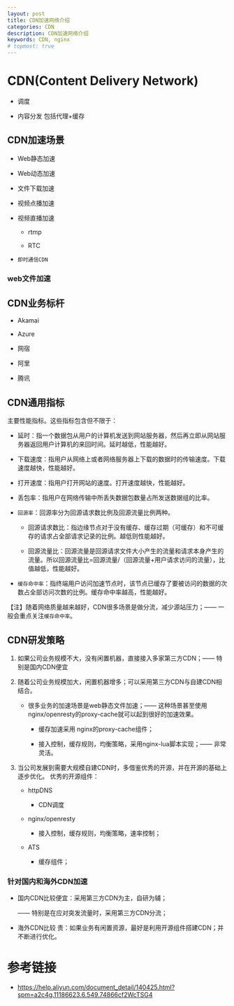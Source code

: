 ```yaml
---
layout: post
title: CDN加速网络介绍
categories: CDN
description: CDN加速网络介绍
keywords: CDN, nginx
# topmost: true
---
```


# CDN(Content Delivery Network)

* 调度

* 内容分发
  包括代理+缓存

## CDN加速场景

* Web静态加速

* Web动态加速

* 文件下载加速

* 视频点播加速

* 视频直播加速

  * rtmp
  
  * RTC

* `即时通信CDN`

### web文件加速


## CDN业务标杆

* Akamai

* Azure

* 网宿

* 阿里

* 腾讯

## CDN通用指标

主要性能指标。这些指标包含但不限于：

* 延时：指一个数据包从用户的计算机发送到网站服务器，然后再立即从网站服务器返回用户计算机的来回时间。延时越低，性能越好。

* 下载速度：指用户从网络上或者网络服务器上下载的数据时的传输速度。下载速度越快，性能越好。

* 打开速度：指用户打开网站的速度。打开速度越快，性能越好。

* 丢包率：指用户在网络传输中所丢失数据包数量占所发送数据组的比率。

* `回源率`：回源率分为回源请求数比例及回源流量比例两种。

  * 回源请求数比：指边缘节点对于没有缓存、缓存过期（可缓存）和不可缓存的请求占全部请求记录的比例。越低则性能越好。
  
  * 回源流量比：回源流量是回源请求文件大小产生的流量和请求本身产生的流量。所以回源流量比=回源流量/（回源流量+用户请求访问的流量），比值越低，性能越好。
  
* `缓存命中率`：指终端用户访问加速节点时，该节点已缓存了要被访问的数据的次数占全部访问次数的比例。缓存命中率越高，性能越好。

【注】随着网络质量越来越好，CDN很多场景是做分流，减少源站压力；—— 一般会重点关注`缓存命中率`。

## CDN研发策略

1. 如果公司业务规模不大，没有闲置机器，直接接入多家第三方CDN；—— 特别是国内CDN便宜

1. 随着公司业务规模加大，闲置机器增多；可以采用第三方CDN与自建CDN相结合。

   * 很多业务的加速场景是web静态文件加速；—— 这种场景甚至使用nginx/openresty的proxy-cache就可以起到很好的加速效果。

     * 缓存加速采用 nginx的proxy-cache组件；

     * 接入控制，缓存规则，均衡策略，采用nginx-lua脚本实现；—— 非常灵活。

1. 当公司发展到需要大规模自建CDN时，多借鉴优秀的开源，并在开源的基础上逐步优化。
   优秀的开源组件：
   * httpDNS

     * CDN调度

   * nginx/openresty

     * 接入控制，缓存规则，均衡策略，速率控制；

   * ATS

     * 缓存组件；

### 针对国内和海外CDN加速
   * 国内CDN比较便宜：采用第三方CDN为主，自研为辅；
   
     —— 特别是在应对突发流量时，采用第三方CDN分流；
     
   * 海外CDN比较 贵：如果业务有闲置资源，最好是利用开源组件搭建CDN；并不断进行优化。

# 参考链接

* https://help.aliyun.com/document_detail/140425.html?spm=a2c4g.11186623.6.549.74866cf2WcTSG4
